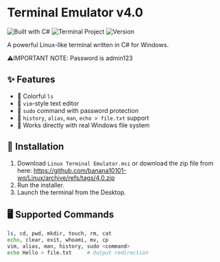 # Terminal Emulator v4.0
![Built with C#](https://img.shields.io/badge/built%20with-C%23-blue)
![Terminal Project](https://img.shields.io/badge/type-terminal-green)
![Version](https://img.shields.io/badge/version-4.0-brightgreen)

A powerful Linux-like terminal written in C# for Windows.

⚠️IMPORTANT NOTE: Password is admin123

## ✨ Features

- 🎨 Colorful `ls`
- 📝 `vim`-style text editor
- 🔐 `sudo` command with password protection
- 🧠 `history`, `alias`, `man`, `echo > file.txt` support
- 💾 Works directly with real Windows file system

## 🔧 Installation

1. Download `Linux Terminal Emulator.msi` or download the zip file from here: https://github.com/banana10101-wq/Linux/archive/refs/tags/4.0.zip
2. Run the installer.
3. Launch the terminal from the Desktop.

## 🖥️ Supported Commands

```bash
ls, cd, pwd, mkdir, touch, rm, cat
echo, clear, exit, whoami, mv, cp
vim, alias, man, history, sudo <command>
echo Hello > file.txt     # Output redirection
